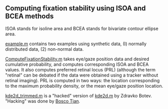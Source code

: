 ## Computing fixation stability using ISOA and BCEA methods

ISOA stands for isoline area and BCEA stands for bivariate contour ellipse area.

[example.m](example.m) contains two examples using synthetic data, (I) normally distributed data, (2) non-normal data.

[ComputeFixationStability.m](ComputeFixationStability.m) takes eye/gaze position data and desired cumulative probability,  and computes corresponding ISOA and BCEA values. It also computes preferred retinal locus (PRL) (although the term "retinal" can be debated if the data were obtained using a tracker without retinal imaging). PRL is computed in two ways: the location corresponding to the maximum probability density, or the mean eye/gaze position location.

[kde2d_trimmed.m](kde2d_trimmed.m) is a "hacked" version of [kde2d.m](https://www.mathworks.com/matlabcentral/fileexchange/17204-kernel-density-estimation?focused=5829342&tab=function) by Zdravko Botev. "Hacking" was done by [Bosco Tjan](https://en.wikipedia.org/wiki/Bosco_Tjan).


